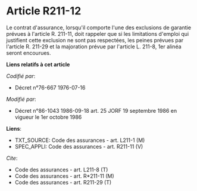 # Article R211-12

Le contrat d'assurance, lorsqu'il comporte l'une des exclusions de garantie prévues à l'article R. 211-11, doit rappeler que
si les limitations d'emploi qui justifient cette exclusion ne sont pas respectées, les peines prévues par l'article R. 211-29
et la majoration prévue par l'article L. 211-8, 1er alinéa seront encourues.

**Liens relatifs à cet article**

_Codifié par_:

  - Décret n°76-667 1976-07-16

_Modifié par_:

  - Décret n°86-1043 1986-09-18 art. 25 JORF 19 septembre 1986 en vigueur le 1er octobre 1986

**Liens**:

  - TXT_SOURCE: Code des assurances - art. L211-1 (M)
  - SPEC_APPLI: Code des assurances - art. R211-11 (V)

_Cite_:

  - Code des assurances - art. L211-8 (T)
  - Code des assurances - art. R*211-11 (M)
  - Code des assurances - art. R211-29 (T)
